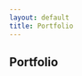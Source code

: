 ```yaml
---
layout: default
title: Portfolio
---
```


<section class="portfolio">
    <h2>Portfolio</h2>
    <div class="project-grid">
        <!-- Add your projects here -->
    </div>
</section>
